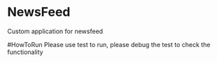 # NewsFeed
Custom application for newsfeed

#HowToRun
Please use test to run, please debug the test to check the functionality 
